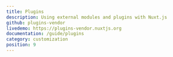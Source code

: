```yaml
---
title: Plugins
description: Using external modules and plugins with Nuxt.js
github: plugins-vendor
livedemo: https://plugins-vendor.nuxtjs.org
documentation: /guide/plugins
category: customization
position: 9
---
```

